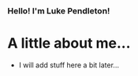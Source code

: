 ### Hello!  I'm Luke Pendleton!

# A little about me...
- I will add stuff here a bit later...
<!--
- I recently graduated with a degree in Computer Science from the University of Michigan College of Engineering
- I love learning new things
- I love playing piano and video games
- I like game development
-->

<!--
**lukependleton/lukependleton** is a ✨ _special_ ✨ repository because its `README.md` (this file) appears on your GitHub profile.

Here are some ideas to get you started:

- 🔭 I’m currently working on ...
- 🌱 I’m currently learning ...
- 👯 I’m looking to collaborate on ...
- 🤔 I’m looking for help with ...
- 💬 Ask me about ...
- 📫 How to reach me: ...
- 😄 Pronouns: ...
- ⚡ Fun fact: ...
-->

